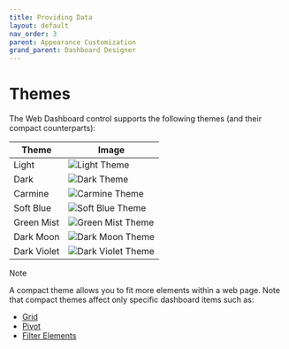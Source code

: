 ```yaml
---
title: Providing Data
layout: default
nav_order: 3
parent: Appearance Customization
grand_parent: Dashboard Designer
---
```

# Themes

The Web Dashboard control supports the following themes (and their compact counterparts): 

| Theme  | Image |
|---|---|
|Light | ![Light Theme](../../../images/lighttheme24998.png) |
|Dark | ![Dark Theme](../../../images/darktheme24999.png) |
|Carmine | ![Carmine Theme](../../../images/carmine-theme.png) |
|Soft Blue | ![Soft Blue Theme](../../../images/soft-blue-theme.png) |
|Green Mist | ![Green Mist Theme](../../../images/green-mist-theme.png) |
|Dark Moon | ![Dark Moon Theme](../../../images/dark-moon-theme.png) |
|Dark Violet | ![Dark Violet Theme](../../../images/dark-violet-theme.png) |

> [!Note]
> A compact theme allows you to fit more elements within a web page. Note that compact themes affect only specific dashboard items such as:
>
> * [Grid](../../web-dashboard-viewer-mode/dashboard-items/grid.md)
> * [Pivot](../../web-dashboard-viewer-mode\dashboard-items\pivot.md)
> * [Filter Elements](../../\web-dashboard-viewer-mode\dashboard-items\filter-elements.md)
